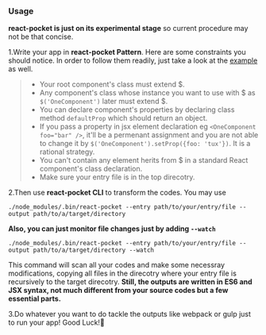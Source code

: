 ### Usage
**react-pocket is just on its experimental stage** so current procedure may not be that concise.

1.Write your app in **react-pocket Pattern**. Here are some constraints you should notice. In order to follow them readily, just take a look at the [example](https://github.com/captainwz/react-pocket/tree/master/example/src) as well.
> * Your root component's class must extend $.
> * Any component's class whose instance you want to use with $ as ```$('OneComponent')``` later must extend $.
> * You can declare component's properties by declaring class method ```defaultProp``` which should return an object.
> * If you pass a property in jsx element declaration eg ```<OneComponent  foo="bar" />```, it'll be a permenant assignment and you are not able to change it by ```$('OneComponent').setProp({foo: 'tux'})```. It is a rational strategy.
> * You can't contain any element herits from $ in a standard React component's class declaration. 
> * Make sure your entry file is in the top direcotry.


2.Then use **react-pocket CLI** to transform the codes. You may use
```
./node_modules/.bin/react-pocket --entry path/to/your/entry/file --output path/to/a/target/directory
```
**Also, you can just monitor file changes just by adding ```--watch```**
```
./node_modules/.bin/react-pocket --entry path/to/your/entry/file --output path/to/a/target/directory --watch
```

This command will scan all your codes and make some necessray modifications, copying all files in the direcotry where your entry file is recursively to the target direcotry. **Still, the outputs are written in ES6 and JSX syntax, not much different from your source codes but a few essential parts.**


3.Do whatever you want to do tackle the outputs like webpack or gulp just to run your app! Good Luck!🎉